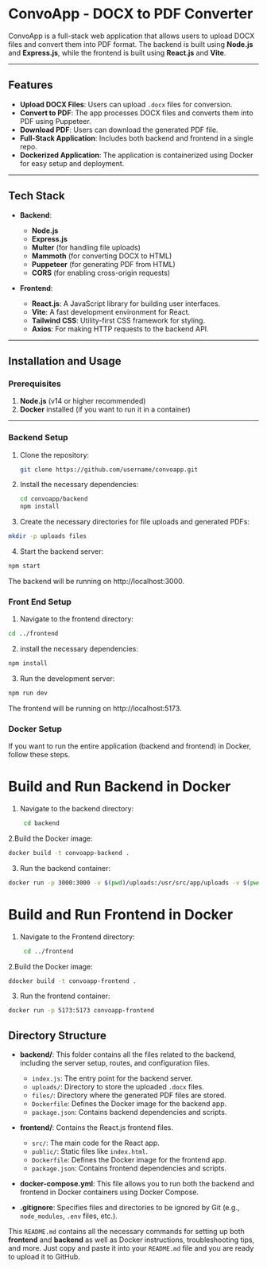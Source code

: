 # ConvoApp - DOCX to PDF Converter

ConvoApp is a full-stack web application that allows users to upload DOCX files and convert them into PDF format. The backend is built using **Node.js** and **Express.js**, while the frontend is built using **React.js** and **Vite**.

---

## Features

- **Upload DOCX Files**: Users can upload `.docx` files for conversion.
- **Convert to PDF**: The app processes DOCX files and converts them into PDF using Puppeteer.
- **Download PDF**: Users can download the generated PDF file.
- **Full-Stack Application**: Includes both backend and frontend in a single repo.
- **Dockerized Application**: The application is containerized using Docker for easy setup and deployment.

---

## Tech Stack

- **Backend**: 
  - **Node.js**
  - **Express.js**
  - **Multer** (for handling file uploads)
  - **Mammoth** (for converting DOCX to HTML)
  - **Puppeteer** (for generating PDF from HTML)
  - **CORS** (for enabling cross-origin requests)

- **Frontend**:
  - **React.js**: A JavaScript library for building user interfaces.
  - **Vite**: A fast development environment for React.
  - **Tailwind CSS**: Utility-first CSS framework for styling.
  - **Axios**: For making HTTP requests to the backend API.

---

## Installation and Usage

### Prerequisites

1. **Node.js** (v14 or higher recommended)
2. **Docker** installed (if you want to run it in a container)

---

### Backend Setup

1. Clone the repository:
   ```bash
   git clone https://github.com/username/convoapp.git
   
   ```
2. Install the necessary dependencies:
   ```bash
   cd convoapp/backend
   npm install
   ```

 3. Create the necessary directories for file uploads and generated PDFs:

   ```bash
   mkdir -p uploads files
   ```
 4. Start the backend server:
   ```bash
   npm start
   ```
The backend will be running on http://localhost:3000.

### Front End Setup
  1. Navigate to the frontend directory:
   ```bash
   cd ../frontend
   ```
  2. install the necessary dependencies:
   ```bash
   npm install
   ```
  3. Run the development server:
   ```bash
   npm run dev
   ```
   The frontend will be running on http://localhost:5173.
   
### Docker Setup
If you want to run the entire application (backend and frontend) in Docker, follow these steps.

# Build and Run Backend in Docker
1. Navigate to the backend directory:
   ```bash
    cd backend
   ```
2.Build the Docker image:
```bash
docker build -t convoapp-backend .
```
3. Run the backend container:
```bash
docker run -p 3000:3000 -v $(pwd)/uploads:/usr/src/app/uploads -v $(pwd)/files:/usr/src/app/files convoapp-backend
```
# Build and Run Frontend in Docker
1. Navigate to the Frontend directory:
   ```bash
    cd ../frontend
   ```
2.Build the Docker image:
```bash
ddocker build -t convoapp-frontend .
```
3. Run the frontend container:
```bash
docker run -p 5173:5173 convoapp-frontend
```
## Directory Structure
- **backend/**: This folder contains all the files related to the backend, including the server setup, routes, and configuration files.
  - `index.js`: The entry point for the backend server.
  - `uploads/`: Directory to store the uploaded `.docx` files.
  - `files/`: Directory where the generated PDF files are stored.
  - `Dockerfile`: Defines the Docker image for the backend app.
  - `package.json`: Contains backend dependencies and scripts.

- **frontend/**: Contains the React.js frontend files.
  - `src/`: The main code for the React app.
  - `public/`: Static files like `index.html`.
  - `Dockerfile`: Defines the Docker image for the frontend app.
  - `package.json`: Contains frontend dependencies and scripts.

- **docker-compose.yml**: This file allows you to run both the backend and frontend in Docker containers using Docker Compose.

- **.gitignore**: Specifies files and directories to be ignored by Git (e.g., `node_modules`, `.env` files, etc.).




This `README.md` contains all the necessary commands for setting up both **frontend** and **backend** as well as Docker instructions, troubleshooting tips, and more. Just copy and paste it into your `README.md` file and you are ready to upload it to GitHub.




